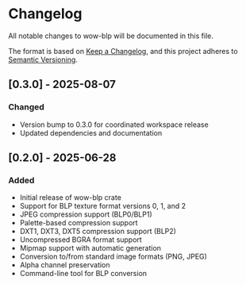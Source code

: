 # Changelog

All notable changes to wow-blp will be documented in this file.

The format is based on [Keep a Changelog](https://keepachangelog.com/en/1.0.0/),
and this project adheres to [Semantic Versioning](https://semver.org/spec/v2.0.0.html).

## [0.3.0] - 2025-08-07

### Changed

- Version bump to 0.3.0 for coordinated workspace release
- Updated dependencies and documentation

## [0.2.0] - 2025-06-28

### Added

- Initial release of wow-blp crate
- Support for BLP texture format versions 0, 1, and 2
- JPEG compression support (BLP0/BLP1)
- Palette-based compression support
- DXT1, DXT3, DXT5 compression support (BLP2)
- Uncompressed BGRA format support
- Mipmap support with automatic generation
- Conversion to/from standard image formats (PNG, JPEG)
- Alpha channel preservation
- Command-line tool for BLP conversion
